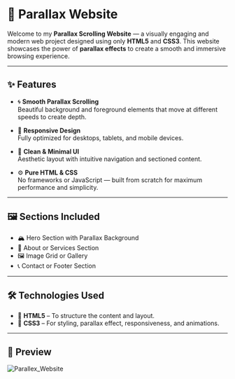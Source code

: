 # 🌄 Parallax Website

Welcome to my **Parallax Scrolling Website** — a visually engaging and modern web project designed using only **HTML5** and **CSS3**. This website showcases the power of **parallax effects** to create a smooth and immersive browsing experience.

---

## ✨ Features

- 🌀 **Smooth Parallax Scrolling**  
  Beautiful background and foreground elements that move at different speeds to create depth.

- 📱 **Responsive Design**  
  Fully optimized for desktops, tablets, and mobile devices.

- 🎨 **Clean & Minimal UI**  
  Aesthetic layout with intuitive navigation and sectioned content.

- ⚙️ **Pure HTML & CSS**  
  No frameworks or JavaScript — built from scratch for maximum performance and simplicity.

---

## 🖼️ Sections Included

- 🏔️ Hero Section with Parallax Background  
- 🧭 About or Services Section  
- 🖼️ Image Grid or Gallery  
- 📞 Contact or Footer Section

---

## 🛠️ Technologies Used

- 🧱 **HTML5** – To structure the content and layout.
- 🎨 **CSS3** – For styling, parallax effect, responsiveness, and animations.

---

## 📸 Preview
![Parallex_Website](https://github.com/user-attachments/assets/30ed7696-633e-4da6-8204-afc5246fedac)



